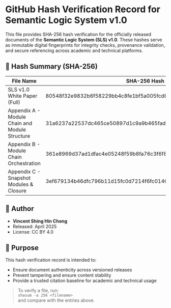 # GitHub Hash Verification Record for Semantic Logic System v1.0

This file provides SHA-256 hash verification for the officially released documents of the **Semantic Logic System (SLS) v1.0**. These hashes serve as immutable digital fingerprints for integrity checks, provenance validation, and secure referencing across academic and technical platforms.

## 🔐 Hash Summary (SHA-256)

| File Name                                      | SHA-256 Hash                                                         |
|-----------------------------------------------|----------------------------------------------------------------------|
| SLS v1.0 White Paper (Full)                   | 80548f32e9832b6f58229bb4c8fe1bf5a005fcd8122ad65ca7ef536e7472807     |
| Appendix A - Module Chain and Module Structure| 31a6237a22537dc465ce50897d1c9a9b465fadfaea2197bea8a883877ecdc28f     |
| Appendix B - Module Chain Orchestration       | 361e8969d37ad1dfac4e05248f59b8fa76c3f6f84a547ebd1ad850e3cf48537c     |
| Appendix C - Snapshot Modules & Closure       | 3ef679134b46dfc796b11d15fc0d7214f6fc0146a43259739de6e8a47d40570c     |

## 🧾 Author

- **Vincent Shing Hin Chong**
- Released: April 2025
- License: CC BY 4.0

## 📌 Purpose

This hash verification record is intended to:

- Ensure document authenticity across versioned releases
- Prevent tampering and ensure content stability
- Provide a trusted citation baseline for academic and technical usage

> To verify a file, run:  
> `shasum -a 256 <filename>`  
> and compare with the entries above.
